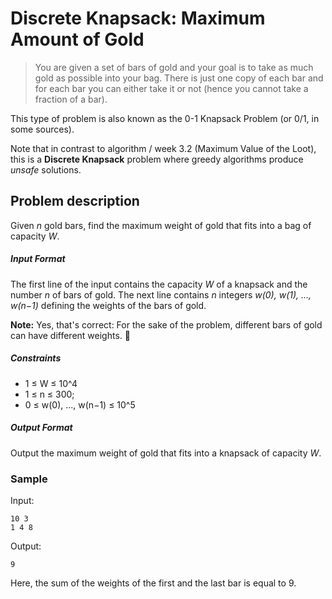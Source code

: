 # Discrete Knapsack: Maximum Amount of Gold

> You are given a set of bars of gold and your goal is to take as much gold as possible into
> your bag. There is just one copy of each bar and for each bar you can either take it or not
> (hence you cannot take a fraction of a bar).

This type of problem is also known as the 0-1 Knapsack Problem (or 0/1, in some sources).

Note that in contrast to algorithm / week 3.2 (Maximum Value of the Loot),
this is a **Discrete Knapsack** problem where greedy algorithms produce _unsafe_
solutions.

## Problem description

Given _n_ gold bars, find the maximum weight of gold that fits into a bag of capacity _W_.

##### Input Format

The first line of the input contains the capacity _W_ of a knapsack and the number _n_ of bars
of gold. The next line contains _n_ integers _w(0), w(1), ..., w(n−1)_ defining the weights of the bars of gold.

**Note:** Yes, that's correct: For the sake of the problem,
          different bars of gold can have different weights. 🤷

##### Constraints
 
- 1 ≤ W ≤ 10^4
- 1 ≤ n ≤ 300; 
- 0 ≤ w(0), ..., w(n−1) ≤ 10^5

##### Output Format

Output the maximum weight of gold that fits into a knapsack of capacity _W_.

### Sample

Input:

```text
10 3
1 4 8
```

Output:

```text
9
```

Here, the sum of the weights of the first and the last bar is equal to 9.